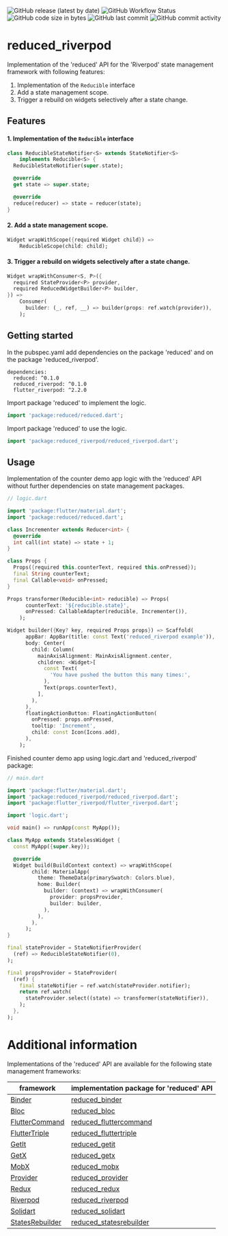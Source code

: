 ![GitHub release (latest by date)](https://img.shields.io/github/v/release/partmaster/reduced_riverpod)
![GitHub Workflow Status](https://img.shields.io/github/actions/workflow/status/partmaster/reduced_riverpod/dart.yml)
![GitHub code size in bytes](https://img.shields.io/github/languages/code-size/partmaster/reduced_riverpod)
![GitHub last commit](https://img.shields.io/github/last-commit/partmaster/reduced_riverpod)
![GitHub commit activity](https://img.shields.io/github/commit-activity/m/partmaster/reduced_riverpod)
# reduced_riverpod

Implementation of the 'reduced' API for the 'Riverpod' state management framework with following features:

1. Implementation of the ```Reducible``` interface 
2. Add a state management scope.
3. Trigger a rebuild on widgets selectively after a state change.

## Features

#### 1. Implementation of the ```Reducible``` interface 

```dart
class ReducibleStateNotifier<S> extends StateNotifier<S>
    implements Reducible<S> {
  ReducibleStateNotifier(super.state);

  @override
  get state => super.state;

  @override
  reduce(reducer) => state = reducer(state);
}
```

#### 2. Add a state management scope.

```dart
Widget wrapWithScope({required Widget child}) =>
    ReducibleScope(child: child);
```

#### 3. Trigger a rebuild on widgets selectively after a state change.

```dart
Widget wrapWithConsumer<S, P>({
  required StateProvider<P> provider,
  required ReducedWidgetBuilder<P> builder,
}) =>
    Consumer(
      builder: (_, ref, __) => builder(props: ref.watch(provider)),
    );
```

## Getting started

In the pubspec.yaml add dependencies on the package 'reduced' and on the package  'reduced_riverpod'.

```
dependencies:
  reduced: ^0.1.0
  reduced_riverpod: ^0.1.0
  flutter_riverpod: ^2.2.0
```

Import package 'reduced' to implement the logic.

```dart
import 'package:reduced/reduced.dart';
```

Import package 'reduced' to use the logic.

```dart
import 'package:reduced_riverpod/reduced_riverpod.dart';
```

## Usage

Implementation of the counter demo app logic with the 'reduced' API without further dependencies on state management packages.

```dart
// logic.dart

import 'package:flutter/material.dart';
import 'package:reduced/reduced.dart';

class Incrementer extends Reducer<int> {
  @override
  int call(int state) => state + 1;
}

class Props {
  Props({required this.counterText, required this.onPressed});
  final String counterText;
  final Callable<void> onPressed;
}

Props transformer(Reducible<int> reducible) => Props(
      counterText: '${reducible.state}',
      onPressed: CallableAdapter(reducible, Incrementer()),
    );

Widget builder({Key? key, required Props props}) => Scaffold(
      appBar: AppBar(title: const Text('reduced_riverpod example')),
      body: Center(
        child: Column(
          mainAxisAlignment: MainAxisAlignment.center,
          children: <Widget>[
            const Text(
              'You have pushed the button this many times:',
            ),
            Text(props.counterText),
          ],
        ),
      ),
      floatingActionButton: FloatingActionButton(
        onPressed: props.onPressed,
        tooltip: 'Increment',
        child: const Icon(Icons.add),
      ),
    );
```

Finished counter demo app using logic.dart and 'reduced_riverpod' package:

```dart
// main.dart

import 'package:flutter/material.dart';
import 'package:reduced_riverpod/reduced_riverpod.dart';
import 'package:flutter_riverpod/flutter_riverpod.dart';

import 'logic.dart';

void main() => runApp(const MyApp());

class MyApp extends StatelessWidget {
  const MyApp({super.key});

  @override
  Widget build(BuildContext context) => wrapWithScope(
        child: MaterialApp(
          theme: ThemeData(primarySwatch: Colors.blue),
          home: Builder(
            builder: (context) => wrapWithConsumer(
              provider: propsProvider,
              builder: builder,
            ),
          ),
        ),
      );
}

final stateProvider = StateNotifierProvider(
  (ref) => ReducibleStateNotifier(0),
);

final propsProvider = StateProvider(
  (ref) {
    final stateNotifier = ref.watch(stateProvider.notifier);
    return ref.watch(
      stateProvider.select((state) => transformer(stateNotifier)),
    );
  },
);
```

# Additional information

Implementations of the 'reduced' API are available for the following state management frameworks:

|framework|implementation package for 'reduced' API|
|---|---|
|[Binder](https://pub.dev/packages/binder)|[reduced_binder](https://github.com/partmaster/reduced_binder)|
|[Bloc](https://bloclibrary.dev/#/)|[reduced_bloc](https://github.com/partmaster/reduced_bloc)|
|[FlutterCommand](https://pub.dev/packages/flutter_command)|[reduced_fluttercommand](https://github.com/partmaster/reduced_fluttercommand)|
|[FlutterTriple](https://pub.dev/packages/flutter_triple)|[reduced_fluttertriple](https://github.com/partmaster/reduced_fluttertriple)|
|[GetIt](https://pub.dev/packages/get_it)|[reduced_getit](https://github.com/partmaster/reduced_getit)|
|[GetX](https://pub.dev/packages/get)|[reduced_getx](https://github.com/partmaster/reduced_getx)|
|[MobX](https://pub.dev/packages/mobx)|[reduced_mobx](https://github.com/partmaster/reduced_mobx)|
|[Provider](https://pub.dev/packages/provider)|[reduced_provider](https://github.com/partmaster/reduced_provider)|
|[Redux](https://pub.dev/packages/redux)|[reduced_redux](https://github.com/partmaster/reduced_redux)|
|[Riverpod](https://riverpod.dev/)|[reduced_riverpod](https://github.com/partmaster/reduced_riverpod)|
|[Solidart](https://pub.dev/packages/solidart)|[reduced_solidart](https://github.com/partmaster/reduced_solidart)|
|[StatesRebuilder](https://pub.dev/packages/states_rebuilder)|[reduced_statesrebuilder](https://github.com/partmaster/reduced_statesrebuilder)|
